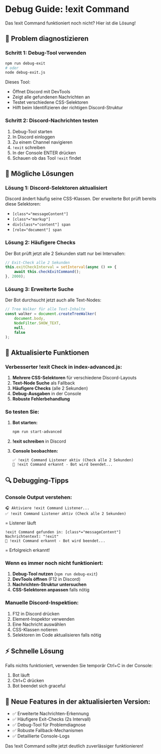 # Debug Guide: !exit Command

Das !exit Command funktioniert noch nicht? Hier ist die Lösung!

## 🐛 Problem diagnostizieren

### Schritt 1: Debug-Tool verwenden
```bash
npm run debug-exit
# oder
node debug-exit.js
```

Dieses Tool:
- Öffnet Discord mit DevTools
- Zeigt alle gefundenen Nachrichten an
- Testet verschiedene CSS-Selektoren
- Hilft beim Identifizieren der richtigen Discord-Struktur

### Schritt 2: Discord-Nachrichten testen
1. Debug-Tool starten
2. In Discord einloggen
3. Zu einem Channel navigieren
4. `!exit` schreiben
5. In der Console ENTER drücken
6. Schauen ob das Tool `!exit` findet

## 🔧 Mögliche Lösungen

### Lösung 1: Discord-Selektoren aktualisiert
Discord ändert häufig seine CSS-Klassen. Der erweiterte Bot prüft bereits diese Selektoren:
- `[class*="messageContent"]`
- `[class*="markup"]`
- `div[class*="content"] span`
- `[role="document"] span`

### Lösung 2: Häufigere Checks
Der Bot prüft jetzt alle 2 Sekunden statt nur bei Intervallen:
```javascript
// Exit-Check alle 2 Sekunden
this.exitCheckInterval = setInterval(async () => {
    await this.checkExitCommand();
}, 2000);
```

### Lösung 3: Erweiterte Suche
Der Bot durchsucht jetzt auch alle Text-Nodes:
```javascript
// Tree Walker für alle Text-Inhalte
const walker = document.createTreeWalker(
    document.body,
    NodeFilter.SHOW_TEXT,
    null,
    false
);
```

## 🚀 Aktualisierte Funktionen

### Verbesserter !exit Check in index-advanced.js:
1. **Mehrere CSS-Selektoren** für verschiedene Discord-Layouts
2. **Text-Node Suche** als Fallback
3. **Häufigere Checks** (alle 2 Sekunden)
4. **Debug-Ausgaben** in der Console
5. **Robuste Fehlerbehandlung**

### So testen Sie:
1. **Bot starten:**
   ```bash
   npm run start-advanced
   ```

2. **!exit schreiben** in Discord

3. **Console beobachten:**
   ```
   ✅ !exit Command Listener aktiv (Check alle 2 Sekunden)
   🛑 !exit Command erkannt - Bot wird beendet...
   ```

## 🔍 Debugging-Tipps

### Console Output verstehen:
```
🎧 Aktiviere !exit Command Listener...
✅ !exit Command Listener aktiv (Check alle 2 Sekunden)
```
= Listener läuft

```
!exit Command gefunden in: [class*="messageContent"]
Nachrichtentext: "!exit"
🛑 !exit Command erkannt - Bot wird beendet...
```
= Erfolgreich erkannt!

### Wenn es immer noch nicht funktioniert:
1. **Debug-Tool nutzen** (`npm run debug-exit`)
2. **DevTools öffnen** (F12 in Discord)
3. **Nachrichten-Struktur untersuchen**
4. **CSS-Selektoren anpassen** falls nötig

### Manuelle Discord-Inspektion:
1. F12 in Discord drücken
2. Element-Inspektor verwenden
3. Eine Nachricht auswählen
4. CSS-Klassen notieren
5. Selektoren im Code aktualisieren falls nötig

## ⚡ Schnelle Lösung

Falls nichts funktioniert, verwenden Sie temporär Ctrl+C in der Console:
1. Bot läuft
2. Ctrl+C drücken
3. Bot beendet sich graceful

## 🎯 Neue Features in der aktualisierten Version:

- ✅ Erweiterte Nachrichten-Erkennung
- ✅ Häufigere Exit-Checks (2s Intervall)
- ✅ Debug-Tool für Problemdiagnose
- ✅ Robuste Fallback-Mechanismen
- ✅ Detaillierte Console-Logs

Das !exit Command sollte jetzt deutlich zuverlässiger funktionieren!
